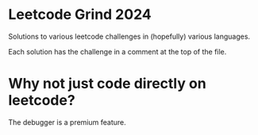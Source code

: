 # Leetcode Grind 2024

Solutions to various leetcode challenges in (hopefully) various languages.

Each solution has the challenge in a comment at the top of the file.

# Why not just code directly on leetcode?

The debugger is a premium feature.